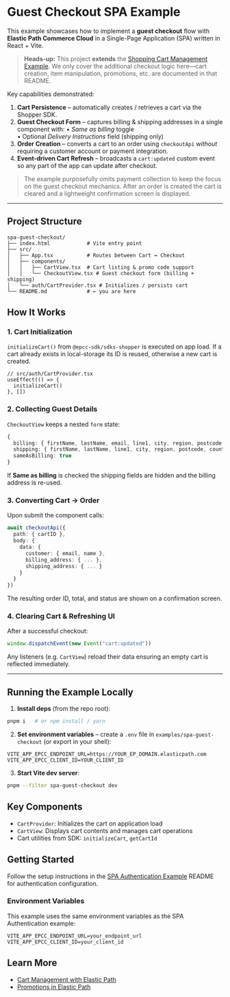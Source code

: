 # Guest Checkout SPA Example

This example showcases how to implement a **guest checkout** flow with **Elastic Path Commerce Cloud** in a Single-Page Application (SPA) written in React + Vite.

> **Heads-up:** This project **extends** the [Shopping Cart Management Example](../spa-cart). We only cover the additional checkout logic here—cart creation, item manipulation, promotions, etc. are documented in that README.

Key capabilities demonstrated:

1. **Cart Persistence** – automatically creates / retrieves a cart via the Shopper SDK.
2. **Guest Checkout Form** – captures billing & shipping addresses in a single component with:
   • _Same as billing_ toggle  
   • Optional _Delivery Instructions_ field (shipping only)
3. **Order Creation** – converts a cart to an order using `checkoutApi` _without_ requiring a customer account or payment integration.
4. **Event-driven Cart Refresh** – broadcasts a `cart:updated` custom event so any part of the app can update after checkout.

> The example purposefully omits payment collection to keep the focus on the guest checkout mechanics. After an order is created the cart is cleared and a lightweight confirmation screen is displayed.

---

## Project Structure

```
spa-guest-checkout/
├── index.html            # Vite entry point
├── src/
│   ├── App.tsx           # Routes between Cart ↔︎ Checkout
│   ├── components/
│   │   ├── CartView.tsx  # Cart listing & promo code support
│   │   └── CheckoutView.tsx # Guest checkout form (billing + shipping)
│   └── auth/CartProvider.tsx # Initializes / persists cart
└── README.md             # ← you are here
```

## How It Works

### 1. Cart Initialization

`initializeCart()` from `@epcc-sdk/sdks-shopper` is executed on app load. If a cart already exists in local-storage its ID is reused, otherwise a new cart is created.

```tsx
// src/auth/CartProvider.tsx
useEffect(() => {
  initializeCart()
}, [])
```

### 2. Collecting Guest Details

`CheckoutView` keeps a nested `form` state:

```ts
{
  billing: { firstName, lastName, email, line1, city, region, postcode, country },
  shipping: { firstName, lastName, line1, city, region, postcode, country, instructions },
  sameAsBilling: true
}
```

If **Same as billing** is checked the shipping fields are hidden and the billing address is re-used.

### 3. Converting Cart → Order

Upon submit the component calls:

```ts
await checkoutApi({
  path: { cartID },
  body: {
    data: {
      customer: { email, name },
      billing_address: { ... },
      shipping_address: { ... }
    }
  }
})
```

The resulting order ID, total, and status are shown on a confirmation screen.

### 4. Clearing Cart & Refreshing UI

After a successful checkout:

```ts
window.dispatchEvent(new Event("cart:updated"))
```

Any listeners (e.g. `CartView`) reload their data ensuring an empty cart is reflected immediately.

---

## Running the Example Locally

1. **Install deps** (from the repo root):

```bash
pnpm i   # or npm install / yarn
```

2. **Set environment variables** – create a `.env` file in `examples/spa-guest-checkout` (or export in your shell):

```
VITE_APP_EPCC_ENDPOINT_URL=https://YOUR_EP_DOMAIN.elasticpath.com
VITE_APP_EPCC_CLIENT_ID=YOUR_CLIENT_ID
```

3. **Start Vite dev server**:

```bash
pnpm --filter spa-guest-checkout dev
```

## Key Components

- `CartProvider`: Initializes the cart on application load
- `CartView`: Displays cart contents and manages cart operations
- Cart utilities from SDK: `initializeCart`, `getCartId`

## Getting Started

Follow the setup instructions in the [SPA Authentication Example](../spa-authentication) README for authentication configuration.

### Environment Variables

This example uses the same environment variables as the SPA Authentication example:

```
VITE_APP_EPCC_ENDPOINT_URL=your_endpoint_url
VITE_APP_EPCC_CLIENT_ID=your_client_id
```

## Learn More

- [Cart Management with Elastic Path](https://elasticpath.dev/docs/api/carts/cart-management)
- [Promotions in Elastic Path](https://elasticpath.dev/docs/api/promotions-builder/rule-promotions-api)
